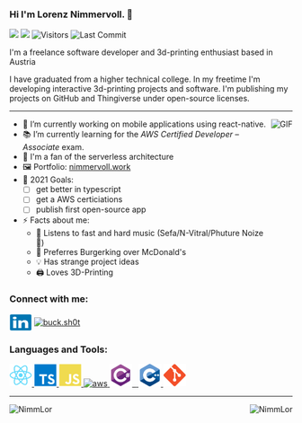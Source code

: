 <!-- <p align="left"> <img src="https://komarev.com/ghpvc/?username=NimmLor" alt="Lorenz Nimmervoll" /> </p> -->


### Hi I'm Lorenz Nimmervoll. 👋

[![](https://img.shields.io/badge/PRs-welcome-brightgreen.svg?style=flat&logo=github)](https://github.com/NimmLor)
[![](https://badges.frapsoft.com/os/v2/open-source.svg?v=103)](https://github.com/NimmLor)
<img alt="Visitors" src="https://komarev.com/ghpvc/?username=NimmLor&style=flat&labelColor=black&logo=github&label=Profile+Views&color=29bf12"/>
<img alt="Last Commit" src="https://img.shields.io/github/last-commit/NimmLor/esp8266-fastled-iot-webserver?logo=markdown&label=Last+Commit&color=29bf12&style=flat">

I'm a freelance software developer and 3d-printing enthusiast based in Austria

I have graduated from a higher technical college. In my freetime I'm developing interactive 3d-printing projects and software. I'm publishing my projects on GitHub and Thingiverse under open-source licenses.

---

<img align="right" height="250px" alt="GIF" src="https://sdk.bitmoji.com/render/panel/e0c8b93f-c246-46e8-9db2-ec0cb01ec9eb-92075198-3fcd-4714-9cbe-d0b4904d1434-v1.png?transparent=1&palette=1" />

- 📱 I’m currently working on mobile applications using react-native.<br />
- 📚 I’m currently learning for the *AWS Certified Developer – Associate* exam.<br />
- 📐 I'm a fan of the serverless architecture 
- 🖼️ Portfolio: [nimmervoll.work](https://nimmervoll.work) <br />
- 🎯 2021 Goals: 
  - [ ] get better in typescript
  - [ ] get a AWS certiciations
  - [ ] publish first open-source app
- ⚡ Facts about me:
  - 🎵 Listens to fast and hard music (Sefa/N-Vitral/Phuture Noize 🧡)
  - 🍔 Preferres Burgerking over McDonald's
  - 💡 Has strange project ideas
  - 🖨️ Loves 3D-Printing

<p align="left">
<h3 align="left">Connect with me:</h3>
<a href="https://www.linkedin.com/in/lorenz-nimmervoll-a728a5193/" target="blank"><img align="center" src="https://raw.githubusercontent.com/devicons/devicon/master/icons/linkedin/linkedin-original.svg" alt="devesh-kumar-singh-b43580136" height="30" width="40" /></a>
<a href="https://www.instagram.com/lorenz.nimmervoll/" target="blank"><img align="center" src="https://image.flaticon.com/icons/png/128/1384/1384063.png" alt="buck.sh0t" height="30" width="30" /> </a>
</p>

<h3 align="left">Languages and Tools:</h3>
<p align="left">  
    <a href="https://reactnative.dev/" target="_blank"> 
        <code><img src="https://raw.githubusercontent.com/devicons/devicon/master/icons/react/react-original.svg" alt="react-native" width="40" height="40"/></code> 
    </a>  
    <a href="https://www.typescriptlang.org/" target="_blank"> 
        <code><img src="https://raw.githubusercontent.com/devicons/devicon/master/icons/typescript/typescript-original.svg" alt="typescript" width="40" height="40"/></code>  
    </a> 
    <a href="https://developer.mozilla.org/en-US/docs/Web/JavaScript" target="_blank"> 
        <code><img src="https://raw.githubusercontent.com/devicons/devicon/master/icons/javascript/javascript-plain.svg" alt="javascript" width="40" height="40"/></code>  
    </a>
    <a href="https://aws.amazon.com" target="_blank"> 
        <img src="https://upload.wikimedia.org/wikipedia/commons/9/93/Amazon_Web_Services_Logo.svg" alt="aws" width="40" height="40"/>  
    </a> 
    <a href="https://docs.microsoft.com/en-us/dotnet/csharp/tour-of-csharp/" target="_blank"> 
        <code><img src="https://raw.githubusercontent.com/devicons/devicon/master/icons/csharp/csharp-original.svg" alt="c#" width="40" height="40"/> </code> 
    </a> 
    <a href="https://www.w3schools.com/cpp/" target="_blank"> 
        <code><img src="https://raw.githubusercontent.com/devicons/devicon/master/icons/cplusplus/cplusplus-original.svg" alt="cplusplus" width="40" height="40"/></code>  
    </a>
    <a href="https://git-scm.com/" target="_blank"> 
        <code><img src="https://raw.githubusercontent.com/devicons/devicon/master/icons/git/git-original.svg" alt="git" width="40" height="40"/></code>  
    </a> 
</p>

---

<p><img align="left" src="https://github-readme-stats.vercel.app/api/top-langs/?username=NimmLor&layout=compact&theme=midnight-purple" alt="NimmLor" /></p>
<p>&nbsp;<img align="right" src="https://github-readme-stats.vercel.app/api?username=NimmLor&show_icons=true&theme=midnight-purple" alt="NimmLor" /></p>
